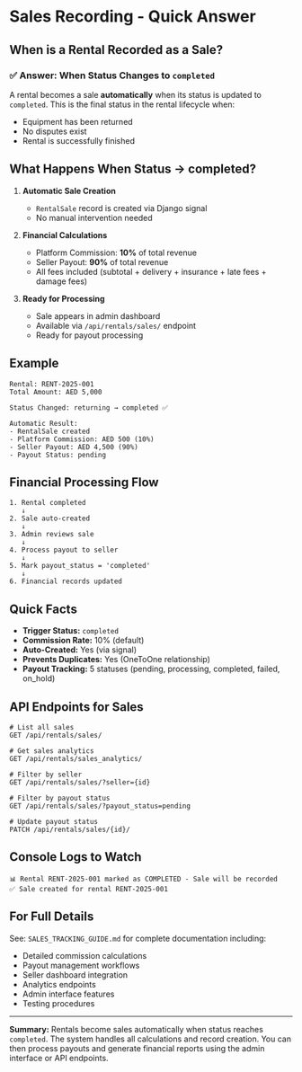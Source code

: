 # Sales Recording - Quick Answer

## When is a Rental Recorded as a Sale?

### ✅ Answer: When Status Changes to `completed`

A rental becomes a sale **automatically** when its status is updated to `completed`. This is the final status in the rental lifecycle when:
- Equipment has been returned
- No disputes exist
- Rental is successfully finished

## What Happens When Status → completed?

1. **Automatic Sale Creation**
   - `RentalSale` record is created via Django signal
   - No manual intervention needed

2. **Financial Calculations**
   - Platform Commission: **10%** of total revenue
   - Seller Payout: **90%** of total revenue
   - All fees included (subtotal + delivery + insurance + late fees + damage fees)

3. **Ready for Processing**
   - Sale appears in admin dashboard
   - Available via `/api/rentals/sales/` endpoint
   - Ready for payout processing

## Example

```
Rental: RENT-2025-001
Total Amount: AED 5,000

Status Changed: returning → completed ✅

Automatic Result:
- RentalSale created
- Platform Commission: AED 500 (10%)
- Seller Payout: AED 4,500 (90%)
- Payout Status: pending
```

## Financial Processing Flow

```
1. Rental completed
   ↓
2. Sale auto-created
   ↓
3. Admin reviews sale
   ↓
4. Process payout to seller
   ↓
5. Mark payout_status = 'completed'
   ↓
6. Financial records updated
```

## Quick Facts

- **Trigger Status:** `completed`
- **Commission Rate:** 10% (default)
- **Auto-Created:** Yes (via signal)
- **Prevents Duplicates:** Yes (OneToOne relationship)
- **Payout Tracking:** 5 statuses (pending, processing, completed, failed, on_hold)

## API Endpoints for Sales

```http
# List all sales
GET /api/rentals/sales/

# Get sales analytics
GET /api/rentals/sales_analytics/

# Filter by seller
GET /api/rentals/sales/?seller={id}

# Filter by payout status
GET /api/rentals/sales/?payout_status=pending

# Update payout status
PATCH /api/rentals/sales/{id}/
```

## Console Logs to Watch

```
📊 Rental RENT-2025-001 marked as COMPLETED - Sale will be recorded
✅ Sale created for rental RENT-2025-001
```

## For Full Details

See: `SALES_TRACKING_GUIDE.md` for complete documentation including:
- Detailed commission calculations
- Payout management workflows
- Seller dashboard integration
- Analytics endpoints
- Admin interface features
- Testing procedures

---

**Summary:** Rentals become sales automatically when status reaches `completed`. The system handles all calculations and record creation. You can then process payouts and generate financial reports using the admin interface or API endpoints.
